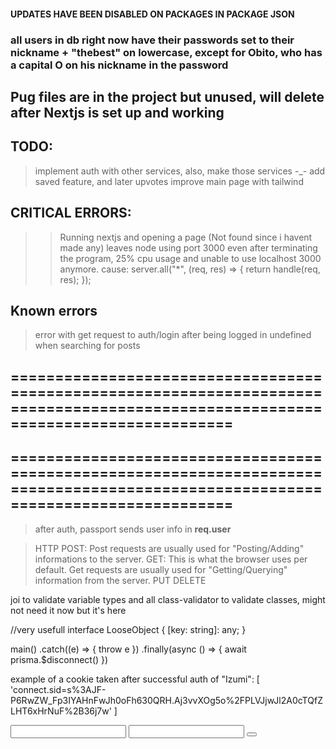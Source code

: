 #### UPDATES HAVE BEEN DISABLED ON PACKAGES IN PACKAGE JSON

### all users in db right now have their passwords set to their nickname + "thebest" on lowercase, except for Obito, who has a capital O on his nickname in the password

## Pug files are in the project but unused, will delete after Nextjs is set up and working


## TODO:
> implement auth with other services, also, make those services -_-
> add saved feature, and later upvotes
> improve main page with tailwind


## CRITICAL ERRORS:
>> Running nextjs and opening a page (Not found since i havent made any) leaves node using port 3000 even after terminating the program, 25% cpu usage and unable to use localhost 3000 anymore.
  > cause: 
      server.all("*", (req, res) => {
        return handle(req, res);
      });



## Known errors
> error with get request to auth/login after being logged in
> undefined when searching for posts





## ==================================================================================================================================
## ==================================================================================================================================

> after auth, passport sends user info in **req.user**

>HTTP
>POST: Post requests are usually used for "Posting/Adding" informations to the server.
>GET: This is what the browser uses per default. Get requests are usually used for "Getting/Querying" information from the server.
>PUT
>DELETE


joi to validate variable types and all
class-validator to validate classes, might not need it now but it's here


//very usefull
  interface LooseObject {
    [key: string]: any;
  }




main()
  .catch((e) => {
    throw e
  })
  .finally(async () => {
    await prisma.$disconnect()
  })






example of a cookie taken after successful auth of "Izumi":
[
  'connect.sid=s%3AJF-P6RwZW_Fp3IYAHnFwJh0oFh630QRH.Aj3vvXOg5o%2FPLVJjwJl2A0cTQfZLHT6xHrNuF%2B36j7w'
]




<form>
  <input name 1>
  <input name 2>
  <button type submit>
</form>
